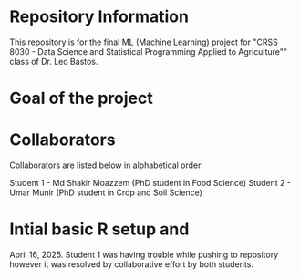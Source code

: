 # Repository Information

This repository is for the final ML (Machine Learning) project for "CRSS 8030 - Data Science and Statistical Programming Applied to Agriculture"" class of Dr. Leo Bastos.

# Goal of the project



# Collaborators

Collaborators are listed below in alphabetical order:

Student 1 - Md Shakir Moazzem (PhD student in Food Science)
Student 2 - Umar Munir (PhD student in Crop and Soil Science)

# Intial basic R setup and
April 16, 2025. Student 1 was having trouble while pushing to repository however it was resolved by collaborative effort by both students.
